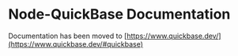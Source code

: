 # Node-QuickBase Documentation

Documentation has been moved to [https://www.quickbase.dev/](https://www.quickbase.dev/#quickbase)

